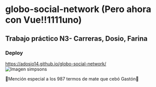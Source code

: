 # globo-social-network (Pero ahora con Vue!!1111uno)
## Trabajo práctico N3- Carreras, Dosio, Farina
### Deploy
https://adosio14.github.io/globo-social-network/  
![Imagen simpsons](https://tn.comb.io/iLFamLwc/402c.jpg "simpsons")



🧉Mención especial a los 987 termos de mate que cebó Gastón🧉
